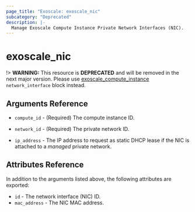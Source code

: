 ```yaml
---
page_title: "Exoscale: exoscale_nic"
subcategory: "Deprecated"
description: |-
  Manage Exoscale Compute Instance Private Network Interfaces (NIC).
---
```


# exoscale\_nic

!> **WARNING:** This resource is **DEPRECATED** and will be removed in the next major version. Please use [exoscale_compute_instance](./compute_instance.md) `network_interface` block instead.


## Arguments Reference

* `compute_id` - (Required) The compute instance ID.
* `network_id` - (Required) The private network ID.

* `ip_address` - The IP address to request as static DHCP lease if the NIC is attached to a *managed* private network.


## Attributes Reference

In addition to the arguments listed above, the following attributes are exported:

* `id` - The network interface (NIC) ID.
* `mac_address` - The NIC MAC address.
